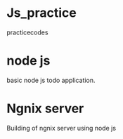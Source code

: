 # Js_practice
practicecodes
# node js
basic node js todo application.
# Ngnix server
Building of ngnix server using node js